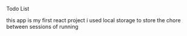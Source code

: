 Todo List

this app is my first react project i used local storage to store the chore between sessions of running